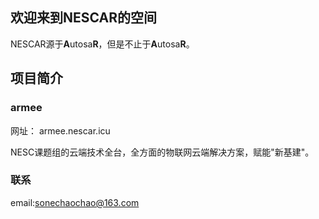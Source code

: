 ## 欢迎来到NESCAR的空间
NESCAR源于**A**utosa**R**，但是不止于**A**utosa**R**。

## 项目简介
### armee
网址： armee.nescar.icu

NESC课题组的云端技术全台，全方面的物联网云端解决方案，赋能"新基建"。

### 联系

email:sonechaochao@163.com
